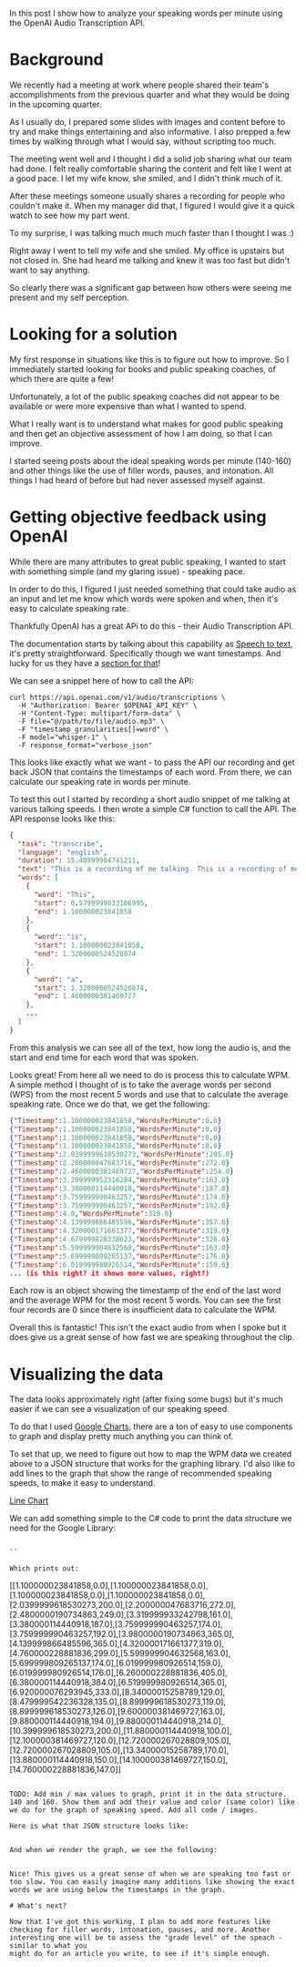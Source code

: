 
In this post I show how to analyze your speaking words per minute using the OpenAI Audio Transcription API. 

# Background

We recently had a meeting at work where people shared their team's accomplishments from the previous quarter and what they would be doing in the upcoming quarter.

As I usually do, I prepared some slides with images and content before to try and make things entertaining and also informative. I also prepped a few times by walking through what I would say, without scripting too much.

The meeting went well and I thought I did a solid job sharing what our team had done. I felt really comfortable sharing the content and felt like I went at a good pace. I let my wife know, she smiled, and I didn't think much of it.

After these meetings someone usually shares a recording for people who couldn't make it. When my manager did that, I figured I would give it a quick watch to see how my part went.

To my surprise, I was talking much much much faster than I thought I was :)

Right away I went to tell my wife and she smiled. My office is upstairs but not closed in. She had heard me talking and knew it was too fast but didn't want to say anything.

So clearly there was a significant gap between how others were seeing me present and my self perception.

# Looking for a solution

My first response in situations like this is to figure out how to improve. So I immediately started looking for books and public speaking coaches, of which there are quite a few!

Unfortunately, a lot of the public speaking coaches did not appear to be available or were more expensive than what I wanted to spend.

What I really want is to understand what makes for good public speaking and then get an objective assessment of how I am doing, so that I can improve.

I started seeing posts about the ideal speaking words per minute (140-160) and other things like the use of filler words, pauses, and intonation. All things I had heard of before but had never assessed myself against.

# Getting objective feedback using OpenAI

While there are many attributes to great public speaking, I wanted to start with something simple (and my glaring issue) - speaking pace.

In order to do this, I figured I just needed something that could take audio as an input and let me know which words were spoken and when, then it's easy to calculate speaking rate.

Thankfully OpenAI has a great APi to do this - their Audio Transcription API.

The documentation starts by talking about this capability as [Speech to text](https://platform.openai.com/docs/guides/speech-to-text), it's pretty straightforward. Specifically though we want timestamps. And lucky for us 
they have a [section for that](https://platform.openai.com/docs/guides/speech-to-text/timestamps)!

We can see a snippet here of how to call the API:

```
curl https://api.openai.com/v1/audio/transcriptions \
  -H "Authorization: Bearer $OPENAI_API_KEY" \
  -H "Content-Type: multipart/form-data" \
  -F file="@/path/to/file/audio.mp3" \
  -F "timestamp_granularities[]=word" \
  -F model="whisper-1" \
  -F response_format="verbose_json"
```

This looks like exactly what we want - to pass the API our recording and get back JSON that contains the timestamps of each word. From there, we can calculate our speaking rate in words per minute.

To test this out I started by recording a short audio snippet of me talking at various talking speeds. I then wrote a simple C# function to call the API. The API response looks like this:

```json
{
  "task": "transcribe",
  "language": "english",
  "duration": 15.40999984741211,
  "text": "This is a recording of me talking. This is a recording of me talking faster. This is a recording of me talking even faster. This is a recording of me talking slower. This is a recording of me talking slower.",
  "words": [
    {
      "word": "This",
      "start": 0.5799999833106995,
      "end": 1.100000023841858
    },
    {
      "word": "is",
      "start": 1.100000023841858,
      "end": 1.3200000524520874
    },
    {
      "word": "a",
      "start": 1.3200000524520874,
      "end": 1.4600000381469727
    },
    ...
  ]
}
```

From this analysis we can see all of the text, how long the audio is, and the start and end time for each word that was spoken.

Looks great! From here all we need to do is process this to calculate WPM. A simple method I thought of is to take the average words per second (WPS) from the most recent 5 words and use that to calculate the average speaking rate. Once we do that, we get the following:

```json
{"Timestamp":1.100000023841858,"WordsPerMinute":0.0}
{"Timestamp":1.100000023841858,"WordsPerMinute":0.0}
{"Timestamp":1.100000023841858,"WordsPerMinute":0.0}
{"Timestamp":1.100000023841858,"WordsPerMinute":0.0}
{"Timestamp":2.0399999618530273,"WordsPerMinute":205.0}
{"Timestamp":2.200000047683716,"WordsPerMinute":272.0}
{"Timestamp":2.4600000381469727,"WordsPerMinute":254.0}
{"Timestamp":3.299999952316284,"WordsPerMinute":163.0}
{"Timestamp":3.380000114440918,"WordsPerMinute":187.0}
{"Timestamp":3.759999990463257,"WordsPerMinute":174.0}
{"Timestamp":3.759999990463257,"WordsPerMinute":192.0}
{"Timestamp":4.0,"WordsPerMinute":319.0}
{"Timestamp":4.139999866485596,"WordsPerMinute":357.0}
{"Timestamp":4.320000171661377,"WordsPerMinute":319.0}
{"Timestamp":4.679999828338623,"WordsPerMinute":326.0}
{"Timestamp":5.599999904632568,"WordsPerMinute":163.0}
{"Timestamp":5.699999809265137,"WordsPerMinute":176.0}
{"Timestamp":6.019999980926514,"WordsPerMinute":159.0}
... (is this right? it shows more values, right?)
```

Each row is an object showing the timestamp of the end of the last word and the average WPM for the most recent 5 words. You can see the first four records are 0 since there is insufficient data to calculate the WPM.

Overall this is fantastic! This isn't the exact audio from when I spoke but it does give us a great sense of how fast we are speaking throughout the clip.

# Visualizing the data

The data looks approximately right (after fixing some bugs) but it's much easier if we can see a visualization of our speaking speed.

To do that I used [Google Charts](https://developers.google.com/chart/interactive/docs), there are a ton of easy to use components to graph and display pretty much anything you can think of.

To set that up, we need to figure out how to map the WPM data we created above to a JSON structure that works for the graphing library. I'd also like to add lines to the graph that show the range of recommended speaking speeds, to make it easy to understand.

[Line Chart](https://developers.google.com/chart/interactive/docs/gallery/linechart)

We can add something simple to the C# code to print the data structure we need for the Google Library:

```

``

Which prints out:

```
[[1.100000023841858,0.0],[1.100000023841858,0.0],[1.100000023841858,0.0],[1.100000023841858,0.0],[2.0399999618530273,200.0],[2.200000047683716,272.0],[2.4800000190734863,249.0],[3.319999933242798,161.0],[3.380000114440918,187.0],[3.759999990463257,174.0],[3.759999990463257,192.0],[3.9800000190734863,365.0],[4.139999866485596,365.0],[4.320000171661377,319.0],[4.760000228881836,299.0],[5.599999904632568,163.0],[5.699999809265137,174.0],[6.019999980926514,159.0],[6.019999980926514,176.0],[6.260000228881836,405.0],[6.380000114440918,384.0],[6.519999980926514,365.0],[6.920000076293945,333.0],[8.34000015258789,129.0],[8.479999542236328,135.0],[8.899999618530273,119.0],[8.899999618530273,126.0],[9.600000381469727,163.0],[9.880000114440918,194.0],[9.880000114440918,214.0],[10.399999618530273,200.0],[11.880000114440918,100.0],[12.100000381469727,120.0],[12.720000267028809,105.0],[12.720000267028809,105.0],[13.34000015258789,170.0],[13.880000114440918,150.0],[14.100000381469727,150.0],[14.760000228881836,147.0]]
```

TODO: Add min / max values to graph, print it in the data structure. 140 and 160. Show them and add their value and color (same color) like we do for the graph of speaking speed. Add all code / images.

Here is what that JSON structure looks like:

```

```

And when we render the graph, we see the following:

```

```

Nice! This gives us a great sense of when we are speaking too fast or too slow. You can easily imagine many additions like showing the exact words we are using below the timestamps in the graph.

# What's next?

Now that I've got this working, I plan to add more features like checking for filler words, intonation, pauses, and more. Another interesting one will be to assess the "grade level" of the speach - similar to what you 
might do for an article you write, to see if it's simple enough.
